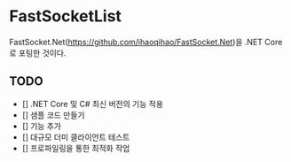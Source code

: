 # FastSocketList
FastSocket.Net(https://github.com/ihaoqihao/FastSocket.Net)을 .NET Core로 포팅한 것이다.
  
## TODO
- [] .NET Core 및 C# 최신 버전의 기능 적용
- [] 샘플 코드 만들기
- [] 기능 추가
- [] 대규모 더미 클라이언트 테스트
- [] 프로파일링을 통한 최적화 작업  